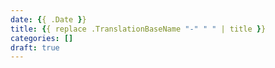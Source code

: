 ```yaml
---
date: {{ .Date }}
title: {{ replace .TranslationBaseName "-" " " | title }}
categories: []
draft: true
---
```

